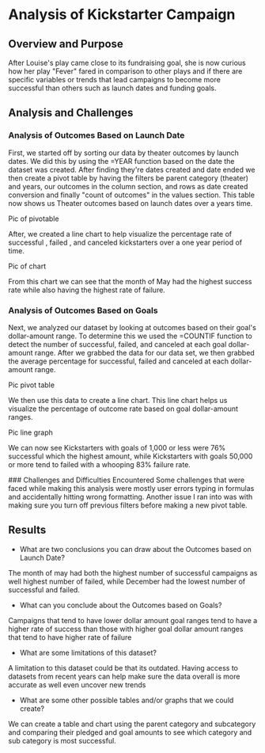 
# Analysis of Kickstarter Campaign  

## Overview and Purpose
After Louise's play came close to its fundraising goal, she is now curious how her play "Fever" fared in comparison to other plays and if there are specific variables or trends that lead campaigns to become more successful than others such as launch dates and funding goals.

## Analysis and Challenges

### Analysis of Outcomes Based on Launch Date 

First, we started off by sorting our data by theater outcomes by launch dates. We did this by using the =YEAR function based on the date the dataset was created. After finding they're dates created and date ended we then create a pivot table by having the filters be parent category (theater) and years, our outcomes in the column section, and rows as date created conversion and finally "count of outcomes" in the values section. This table now shows us Theater outcomes based on launch dates over a years time. 
 
Pic of pivotable 







After, we created a line chart to help visualize the percentage rate of successful , failed , and canceled kickstarters over a one year period of time. 





Pic of chart 




From this chart we can see that the month of May had the highest success rate while also having the highest rate of failure.


### Analysis of Outcomes Based on Goals
Next, we analyzed our dataset by looking at outcomes based on their goal's dollar-amount range. To determine this we used the =COUNTIF function to detect the number of successful, failed, and canceled at each goal dollar-amount range. After we grabbed the data for our data set, we then grabbed the average percentage for successful, failed and canceled at each dollar-amount range.


Pic pivot table 


We then use this data to create a line chart. This line chart helps us visualize the percentage of outcome rate based on goal dollar-amount ranges. 


Pic line graph 




We can now see Kickstarters with goals of 1,000 or less were 76% successful which the highest amount, while Kickstarters with  goals 50,000 or more tend to failed with a whooping 83% failure rate.






\### Challenges and Difficulties Encountered
Some challenges that were faced while making this analysis were mostly user errors typing in formulas and accidentally hitting wrong formatting. Another issue I ran into was with making sure you turn off previous filters before making a new pivot table.

## Results

- What are two conclusions you can draw about the Outcomes based on Launch Date?

The month of may had both the highest number of successful campaigns as well highest number of failed, while December had the lowest number of successful and failed.

- What can you conclude about the Outcomes based on Goals?

Campaigns that tend to have lower dollar amount goal ranges tend to have a higher rate of success than those with higher goal dollar amount ranges that tend to have higher rate of failure  

- What are some limitations of this dataset?

A limitation to this dataset could be that its outdated. Having access to datasets from recent years can help make sure the data overall is more accurate as well even uncover new trends

- What are some other possible tables and/or graphs that we could create?

We can create a table and chart using the parent category and subcategory and comparing their pledged and goal amounts to see which category and sub category is most successful.
